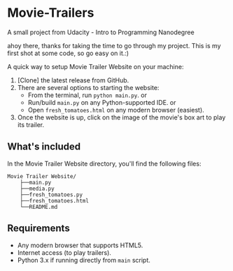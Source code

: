 # Movie-Trailers
A small project from Udacity - Intro to Programming Nanodegree

ahoy there, thanks for taking the time to go through my project. 
This is my first shot at some code, so go easy on it.:)

A quick way to setup Movie Trailer Website on your machine:

1. [Clone] the latest release from GitHub.
2. There are several options to starting the website:
   * From the terminal, run `python main.py`.
   or
   * Run/build `main.py` on any Python-supported IDE.
   or
   * Open `fresh_tomatoes.html` on any modern browser (easiest).
3. Once the website is up, click on the image of the movie's box art to play its trailer.

## What's included
In the Movie Trailer Website directory, you'll find the following files:
```
Movie Trailer Website/
    ├──main.py
    ├──media.py
    ├──fresh_tomatoes.py
    ├──fresh_tomatoes.html
    └──README.md
```

## Requirements
* Any modern browser that supports HTML5.
* Internet access (to play trailers).
* Python 3.x if running directly from `main` script.

